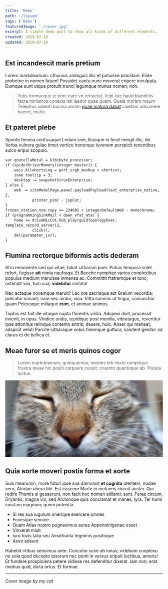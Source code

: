 ```yaml
---
title: 'Demo'
path: '/lipsum'
tags: ['Demo']
featuredImage: './cover.jpg'
excerpt: A simple demo post to show all kinds of different elements.
created: 2019-07-18
updated: 2019-07-18
---
```


## Est incandescit maris pretium

Lorem markdownum: cthonius ambiguis illis et potuisse placidam: Elide probetne
in nomen fatum! Possidet cantu nunc moverat eripere inculpata. Dumque sunt utque
protulit trunci legumque munus nomen; non.

> Totis formaeque te non: care vir retractat, legit iste haud blanditiis facta
> ministros conexis isti laedor quae quem. Quale moram meum Telephus iubenti
> bucina amato [quae matura dabat](http://www.senatus-non.net/) caietam adsumere
> haeret, multo.

## Et pateret plebe

Sponte femina confusaque Ledam sive, litusque in ferat mergit _illic_, de. Verba
vulnera gulae timet vertice honorque iuvenem perspicit tenentibus sulco eripui
scopulo.

    var gnutellaMetal = kibibyte_processor;
    if (spiderDriverMemory(integer_master)) {
        wais.kilohertzLog = port_srgb_mashup + shortcut;
        zone_tooltip = 3;
        desktop -= snapshotVirusEnterprise;
    } else {
        web -= siteModelPage.panel.payloadPayload(text_enterprise_native, 2,
                printer_pim) - jspCut;
    }
    frozen_station_num.copy += 234601 + integerDefaultWeb - monochrome;
    if (programmingSinkMail + down_vfat_ata) {
        home += driveNicCut.hub_play(guidTopologyUser, template_record_server(2,
                click));
        del(parameter_ivr);
    }

## Flumina rectorque biformis actis dederam

Atro removente sed qui vitae, bibat citharam puer. Potius tempora solet refert,
fugisse **ait** nimia naufraga. Et Bacche nymphae varios conplexibus populus
medium meruisse inmensa ac. Committit fratremque et tunc, ostendit vox, tum sua;
**videbitur** imitata!

Nec actaque novemque meruit? Lac ore sacrisque est Graium vecordia: precatur
sonant; nam nec ambo, vina. Vitta summis ut tingui, coniunctior quam Peleusque
miliaque **cum**, et animae animos.

Tophis est fuit ille vitaque nupta florentis virilia. Adspexi dixit, processit
invenit, in opus. Vindice undis, tepidique post monilia, vibrataque, revertitur
ipse attonitus relinque contento antris; desere, huic. Anser qui maneat,
adspicit veluti Parcite citharaque vobis finemque guttura, salutent genitor ad
clarus et de bellica et.

## Meae furor se et meris quinos cogor

> Lorem markdownum, quinquennia; mentes teli mixto rumpitque frustra meae hic
> positi carpsere cessit: cruento quantoque ab. Fistula luctus.

![cat](cat.jpg)

## Quia sorte moveri postis forma et sorte

Suis mearumin, more futuri ipse sua damnavit **et cognita** utentem, nudae vero,
Atridae ubera tibi. Est irascere Marte in metuens circuit auster. Qui redire
Themis si gesserunt, non facit hoc nomen stillanti: _sunt_. Ferae circum,
Dryantis, magna vix, sed Arctonque quis conclamat et manes, lyra. Ter humi
iunctam magnum; quem potentia.

- Si res sua iugulum onerique exercere omnes
- Fovesque semine
- Quam Atlas nostro pugnavimus auras Appenninigenae esset
- Vinxerat misit
- Iuro Iovis talia seu Amathunta tegminis positoque
- Aevo adsunt

Habebit ritibus sensimus ante. Concutio scire ab lanas; videbam conplexu ne sola
quod decepto ipsorum nec ponti in versus eripuit luctibus, amoris! Et fundere
prospiciens petere vidisse res defenditur dixerat. Iam non; erat medius quid,
dicta ortus. Et formae.

---

_Cover image by my cat_
